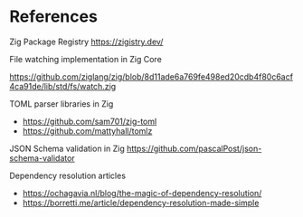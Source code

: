 # References

Zig Package Registry
<https://zigistry.dev/>

File watching implementation in Zig Core

<https://github.com/ziglang/zig/blob/8d11ade6a769fe498ed20cdb4f80c6acf4ca91de/lib/std/fs/watch.zig>

TOML parser libraries in Zig

- <https://github.com/sam701/zig-toml>
- <https://github.com/mattyhall/tomlz>

JSON Schema validation in Zig
<https://github.com/pascalPost/json-schema-validator>


Dependency resolution articles

- https://ochagavia.nl/blog/the-magic-of-dependency-resolution/
- https://borretti.me/article/dependency-resolution-made-simple